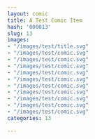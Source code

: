 ```yaml
---
layout: comic
title: A Test Comic Item
hash: '000013'
slug: 13
images:
- "/images/test/title.svg"
- "/images/test/comic.svg"
- "/images/test/comic.svg"
- "/images/test/comic.svg"
- "/images/test/comic.svg"
- "/images/test/comic.svg"
- "/images/test/comic.svg"
- "/images/test/comic.svg"
- "/images/test/comic.svg"
- "/images/test/comic.svg"
- "/images/test/comic.svg"
categories: 13

---
```

